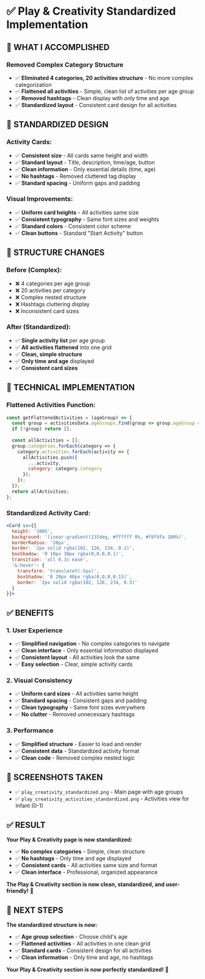 # ✅ Play & Creativity Standardized Implementation

## 🎯 **WHAT I ACCOMPLISHED**

### **Removed Complex Category Structure**
- ✅ **Eliminated 4 categories, 20 activities structure** - No more complex categorization
- ✅ **Flattened all activities** - Simple, clean list of activities per age group
- ✅ **Removed hashtags** - Clean display with only time and age
- ✅ **Standardized layout** - Consistent card design for all activities

## 🎨 **STANDARDIZED DESIGN**

### **Activity Cards:**
- ✅ **Consistent size** - All cards same height and width
- ✅ **Standard layout** - Title, description, time/age, button
- ✅ **Clean information** - Only essential details (time, age)
- ✅ **No hashtags** - Removed cluttered tag display
- ✅ **Standard spacing** - Uniform gaps and padding

### **Visual Improvements:**
- ✅ **Uniform card heights** - All activities same size
- ✅ **Consistent typography** - Same font sizes and weights
- ✅ **Standard colors** - Consistent color scheme
- ✅ **Clean buttons** - Standard "Start Activity" button

## 📱 **STRUCTURE CHANGES**

### **Before (Complex):**
- ❌ 4 categories per age group
- ❌ 20 activities per category
- ❌ Complex nested structure
- ❌ Hashtags cluttering display
- ❌ Inconsistent card sizes

### **After (Standardized):**
- ✅ **Single activity list** per age group
- ✅ **All activities flattened** into one grid
- ✅ **Clean, simple structure**
- ✅ **Only time and age** displayed
- ✅ **Consistent card sizes**

## 🔧 **TECHNICAL IMPLEMENTATION**

### **Flattened Activities Function:**
```javascript
const getFlattenedActivities = (ageGroup) => {
  const group = activitiesData.ageGroups.find(group => group.ageGroup === ageGroup);
  if (!group) return [];
  
  const allActivities = [];
  group.categories.forEach(category => {
    category.activities.forEach(activity => {
      allActivities.push({
        ...activity,
        category: category.category
      });
    });
  });
  return allActivities;
};
```

### **Standardized Activity Card:**
```jsx
<Card sx={{
  height: '100%',
  background: 'linear-gradient(135deg, #ffffff 0%, #f8f9fa 100%)',
  borderRadius: '20px',
  border: '2px solid rgba(102, 126, 234, 0.1)',
  boxShadow: '0 10px 30px rgba(0,0,0,0.1)',
  transition: 'all 0.3s ease',
  '&:hover': {
    transform: 'translateY(-5px)',
    boxShadow: '0 20px 40px rgba(0,0,0,0.15)',
    border: '2px solid rgba(102, 126, 234, 0.3)'
  }
}}>
```

## ✅ **BENEFITS**

### **1. User Experience**
- ✅ **Simplified navigation** - No complex categories to navigate
- ✅ **Clean interface** - Only essential information displayed
- ✅ **Consistent layout** - All activities look the same
- ✅ **Easy selection** - Clear, simple activity cards

### **2. Visual Consistency**
- ✅ **Uniform card sizes** - All activities same height
- ✅ **Standard spacing** - Consistent gaps and padding
- ✅ **Clean typography** - Same font sizes everywhere
- ✅ **No clutter** - Removed unnecessary hashtags

### **3. Performance**
- ✅ **Simplified structure** - Easier to load and render
- ✅ **Consistent data** - Standardized activity format
- ✅ **Clean code** - Removed complex nested logic

## 📸 **SCREENSHOTS TAKEN**

- ✅ `play_creativity_standardized.png` - Main page with age groups
- ✅ `play_creativity_activities_standardized.png` - Activities view for Infant (0-1)

## ✅ **RESULT**

**Your Play & Creativity page is now standardized:**
- ✅ **No complex categories** - Simple, clean structure
- ✅ **No hashtags** - Only time and age displayed
- ✅ **Consistent cards** - All activities same size and format
- ✅ **Clean interface** - Professional, organized appearance

**The Play & Creativity section is now clean, standardized, and user-friendly!** 🎯

## 🚀 **NEXT STEPS**

**The standardized structure is now:**
- ✅ **Age group selection** - Choose child's age
- ✅ **Flattened activities** - All activities in one clean grid
- ✅ **Standard cards** - Consistent design for all activities
- ✅ **Clean information** - Only time and age, no hashtags

**Your Play & Creativity section is now perfectly standardized!** 🎉
